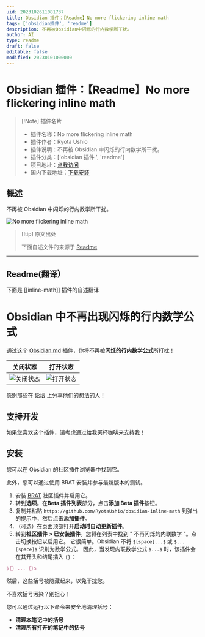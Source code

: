 ```yaml
---
uid: 2023102611081737
title: Obsidian 插件：【Readme】No more flickering inline math
tags: ['obsidian插件', 'readme']
description: 不再被Obsidian中闪烁的行内数学所干扰。
author: AI
type: readme
draft: false
editable: false
modified: 20230101000000
---
```


# Obsidian 插件：【Readme】No more flickering inline math

> [!Note] 插件名片
> - 插件名称：No more flickering inline math
> - 插件作者：Ryota Ushio
> - 插件说明：不再被 Obsidian 中闪烁的行内数学所干扰。
> - 插件分类：['obsidian 插件 ', 'readme']
> - 项目地址：[点我访问](https://github.com/RyotaUshio/obsidian-inline-math)
> - 国内下载地址：[下载安装](https://pkmer.cn/products/plugin/pluginMarket/?inline-math)

## 概述

不再被 Obsidian 中闪烁的行内数学所干扰。

![No more flickering inline math](https://cdn.pkmer.cn/covers/inline-math.gif!pkmer)

> [!tip] 原文出处
>
>下面自述文件的来源于 [Readme](https://ghproxy.net/https://raw.githubusercontent.com/RyotaUshio/obsidian-inline-math/master/README.md)
>

---

## Readme(翻译）

下面是 [[inline-math]] 插件的自述翻译

# Obsidian 中不再出现闪烁的行内数学公式

通过这个 [Obsidian.md](https://obsidian.md/) 插件，你将不再被**闪烁的行内数学公式**所打扰！

关闭状态               | 打开状态
:-----------------------:|:------------------------:
![关闭状态](fig/off.gif) | ![打开状态](fig/on.gif)

感谢那些在 [论坛](https://forum.obsidian.md/t/inline-math-allow-white-spaces-before-closing-dollar-signs/63551) 上分享他们的想法的人！

## 支持开发

如果您喜欢这个插件，请考虑通过给我买杯咖啡来支持我！

## 安装

您可以在 Obsidian 的社区插件浏览器中找到它。

此外，您可以通过使用 BRAT 安装并参与最新版本的测试。

1. 安装 [BRAT](obsidian://show-plugin?id=obsidian42-brat) 社区插件并启用它。
2. 转到**选项**。在**Beta 插件列表**部分，点击**添加 Beta 插件**按钮。
3. 复制并粘贴 `https://github.com/RyotaUshio/obsidian-inline-math` 到弹出的提示中，然后点击**添加插件**。
4. （可选）在页面顶部打开**启动时自动更新插件**。
5. 转到**社区插件 > 已安装插件**。您将在列表中找到 " 不再闪烁的内联数学 "。点击切换按钮以启用它。
它很简单。Obsidian 不将 `$[space]...$` 或 `$...[space]$` 识别为数学公式。
因此，当发现内联数学公式 `$...$` 时，该插件会在其开头和结尾插入 `{}`：

```latex
${} ... {}$
```

然后，这些括号被隐藏起来，以免干扰您。

不喜欢括号污染？别担心！

您可以通过运行以下命令来安全地清理括号：

- **清理本笔记中的括号**
- **清理所有打开的笔记中的括号**



